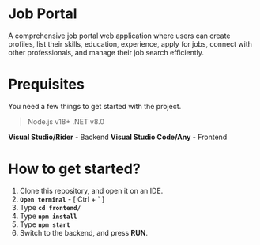 # Job Portal

A comprehensive job portal web application where users can create profiles, list their skills, education, experience, apply for jobs, connect with other professionals, and manage their job search efficiently.

# Prequisites

You need a few things to get started with the project.

> Node.js v18+
>.NET v8.0

**Visual Studio/Rider** - Backend
**Visual Studio Code/Any** - Frontend

# How to get started?

1. Clone this repository, and open it on an IDE.
2. **``Open terminal``** - [ Ctrl + ` ]
3. Type **``cd frontend/``**
4. Type **``npm install``**
5. Type **``npm start``**
6. Switch to the backend, and press **RUN**.
